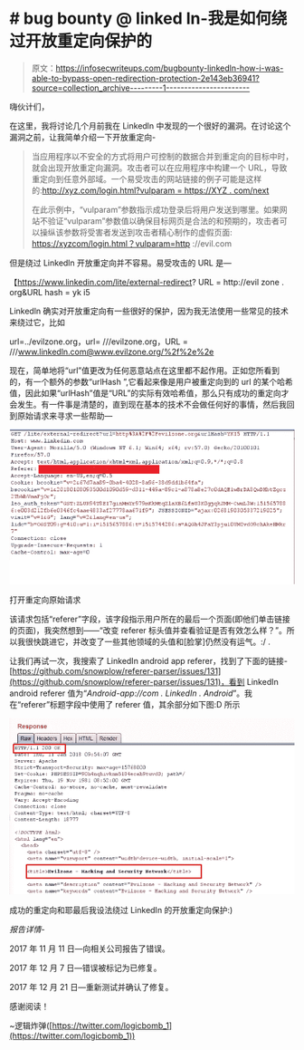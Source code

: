 # # bug bounty @ linked ln-我是如何绕过开放重定向保护的

> 原文：<https://infosecwriteups.com/bugbounty-linkedln-how-i-was-able-to-bypass-open-redirection-protection-2e143eb36941?source=collection_archive---------1----------------------->

嗨伙计们，

在这里，我将讨论几个月前我在 Linkedln 中发现的一个很好的漏洞。在讨论这个漏洞之前，让我简单介绍一下开放重定向-

> 当应用程序以不安全的方式将用户可控制的数据合并到重定向的目标中时，就会出现开放重定向漏洞。攻击者可以在应用程序中构建一个 URL，导致重定向到任意外部域。一个易受攻击的网站链接的例子可能是这样的:[http://xyz.com/login.html?vulparam = https://XYZ . com/next](https://www.example.com/login.html?RelayState=http%3A%2F%2Fexample.com%2Fnext)
> 
> 在此示例中，“vulparam”参数指示成功登录后将用户发送到哪里。如果网站不验证“vulparam”参数值以确保目标网页是合法的和预期的，攻击者可以操纵该参数将受害者发送到攻击者精心制作的虚假页面: [https://xyzcom/login.html？vulparam=http](https://www.example.com/login.html?RelayState=http%3A%2F%2FEvilWebsite.com) ://evil.com

但是绕过 Linkedln 开放重定向并不容易。易受攻击的 URL 是—

【https://www.linkedin.com/lite/external-redirect? URL = http://evil zone . org&URL hash = yk i5

Linkedln 确实对开放重定向有一些很好的保护，因为我无法使用一些常见的技术来绕过它，比如

url=../evilzone.org，url= ///evilzone.org，URL = ///www.linkedln.com@www.evilzone.org/%2f%2e%2e

现在，简单地将“url”值更改为任何恶意站点在这里都不起作用。正如您所看到的，有一个额外的参数“urlHash ”,它看起来像是用户被重定向到的 url 的某个哈希值，因此如果“urlHash”值是“URL”的实际有效哈希值，那么只有成功的重定向才会发生。有一件事是清楚的，直到现在基本的技术不会做任何好的事情，然后我回到原始请求来寻求一些帮助—

![](img/ce68f346895855e703d457acca5b2db0.png)

打开重定向原始请求

该请求包括“referer”字段，该字段指示用户所在的最后一个页面(即他们单击链接的页面)，我突然想到——“改变 referer 标头值并查看验证是否有效怎么样？”。所以我很快跳进它，并改变了一些其他领域的头值和[脸掌]仍然没有运气。:/ .

让我们再试一次，我搜索了 LinkedIn android app referer，找到了下面的链接-[https://github.com/snowplow/referer-parser/issues/131](https://github.com/snowplow/referer-parser/issues/131)，看到 LinkedIn android referer 值为“*Android-app://com . LinkedIn . Android*”。我在“referer”标题字段中使用了 referer 值，其余部分如下图:D 所示

![](img/a027e07b4aab9147bd866bb413f997f7.png)

成功的重定向和耶最后我设法绕过 LinkedIn 的开放重定向保护:)

*报告详情-*

2017 年 11 月 11 日—向相关公司报告了错误。

2017 年 12 月 7 日—错误被标记为已修复。

2017 年 12 月 21 日—重新测试并确认了修复。

感谢阅读！

~逻辑炸弹([https://twitter.com/logicbomb_1](https://twitter.com/logicbomb_1))